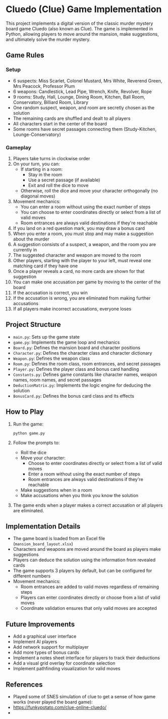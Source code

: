 # Cluedo (Clue) Game Implementation

This project implements a digital version of the classic murder mystery board game Cluedo (also known as Clue). The game is implemented in Python, allowing players to move around the mansion, make suggestions, and ultimately solve the murder mystery.

## Game Rules

### Setup
- 6 suspects: Miss Scarlet, Colonel Mustard, Mrs White, Reverend Green, Mrs Peacock, Professor Plum
- 6 weapons: Candlestick, Lead Pipe, Wrench, Knife, Revolver, Rope
- 9 rooms: Study, Hall, Lounge, Dining Room, Kitchen, Ball Room, Conservatory, Billiard Room, Library
- One random suspect, weapon, and room are secretly chosen as the solution
- The remaining cards are shuffled and dealt to all players
- All characters start in the center of the board
- Some rooms have secret passages connecting them (Study-Kitchen, Lounge-Conservatory)

### Gameplay
1. Players take turns in clockwise order
2. On your turn, you can:
   - If starting in a room:
     - Stay in the room
     - Use a secret passage (if available)
     - Exit and roll the dice to move
   - Otherwise, roll the dice and move your character orthogonally (no diagonal moves)
3. Movement mechanics:
   - You can enter a room without using the exact number of steps
   - You can choose to enter coordinates directly or select from a list of valid moves
   - Room entrances are always valid destinations if they're reachable
4. If you land on a red question mark, you may draw a bonus card
5. When you enter a room, you must stop and may make a suggestion about the murder
6. A suggestion consists of a suspect, a weapon, and the room you are currently in
7. The suggested character and weapon are moved to the room
8. Other players, starting with the player to your left, must reveal one matching card if they have one
9. Once a player reveals a card, no more cards are shown for that suggestion
10. You can make one accusation per game by moving to the center of the board
11. If the accusation is correct, you win
12. If the accusation is wrong, you are eliminated from making further accusations
13. If all players make incorrect accusations, everyone loses

## Project Structure

- `main.py`: Sets up the game state
- `game.py`: Implements the game loop and mechanics
- `Board.py`: Defines the mansion board and character positions
- `Character.py`: Defines the character class and character dictionary
- `Weapon.py`: Defines the weapon class
- `Room.py`: Defines the room class, room entrances, and secret passages
- `Player.py`: Defines the player class and bonus card handling
- `Constants.py`: Defines game constants like character names, weapon names, room names, and secret passages
- `DeductionMatrix.py`: Implements the logic engine for deducing the solution
- `BonusCard.py`: Defines the bonus card class and its effects

## How to Play

1. Run the game:
   ```
   python game.py
   ```

2. Follow the prompts to:
   - Roll the dice
   - Move your character:
     - Choose to enter coordinates directly or select from a list of valid moves
     - Enter a room without using the exact number of steps
     - Room entrances are always valid destinations if they're reachable
   - Make suggestions when in a room
   - Make accusations when you think you know the solution

3. The game ends when a player makes a correct accusation or all players are eliminated.

## Implementation Details

- The game board is loaded from an Excel file (`mansion_board_layout.xlsx`)
- Characters and weapons are moved around the board as players make suggestions
- Players can deduce the solution using the information from revealed cards
- The game supports 3 players by default, but can be configured for different numbers
- Movement mechanics:
  - Room entrances are added to valid moves regardless of remaining steps
  - Players can enter coordinates directly or choose from a list of valid moves
  - Coordinate validation ensures that only valid moves are accepted

## Future Improvements

- Add a graphical user interface
- Implement AI players
- Add network support for multiplayer
- Add more types of bonus cards
- Implement a notes sheet interface for players to track their deductions
- Add a visual grid overlay for coordinate selection
- Implement pathfinding visualization for valid moves

## References
- Played some of SNES simulation of clue to get a sense of how game works (never played the board game):
- https://funkypotato.com/clue-online-cluedo/
- 
